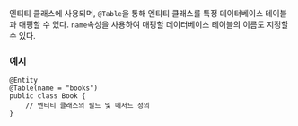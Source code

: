 엔티티 클래스에 사용되며, `@Table`을 통해 엔티티 클래스를 특정 데이터베이스 테이블과 매핑할 수 있다. `name`속성을 사용하여 매핑할 데이터베이스 테이블의 이름도 지정할 수 있다.

### 예시
```
@Entity
@Table(name = "books")
public class Book {
    // 엔티티 클래스의 필드 및 메서드 정의
}
```